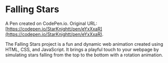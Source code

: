 # Falling Stars

A Pen created on CodePen.io. Original URL: [https://codepen.io/StarKnightt/pen/eYxXxaR](https://codepen.io/StarKnightt/pen/eYxXxaR).

The Falling Stars project is a fun and dynamic web animation created using HTML, CSS, and JavaScript. It brings a playful touch to your webpage by simulating stars falling from the top to the bottom with a rotation animation.